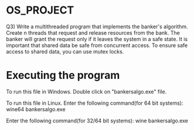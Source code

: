 # OS_PROJECT
Q3) Write a multithreaded program that implements the banker's algorithm. Create n threads that request and release resources from the bank. The banker will grant the request only if it leaves the system in a safe state. It is important that shared data be safe from concurrent access. To ensure safe access to shared data, you can use mutex locks.


# Executing the program

To run this file in Windows.
Double click on "bankersalgo.exe" file.

To run this file in Linux.
Enter the following command(for 64 bit systems):
wine64 bankersalgo.exe

Enter the following command(for 32/64 bit systems):
wine bankersalgo.exe
